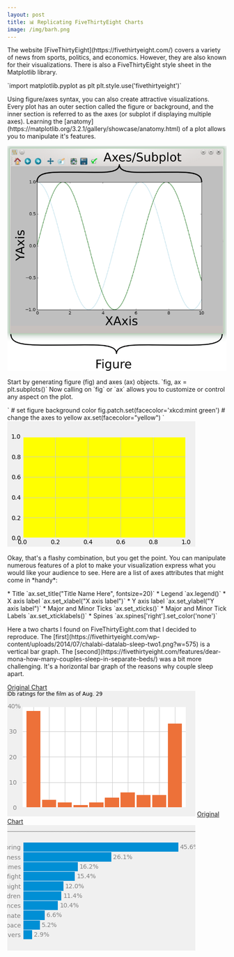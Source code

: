 ```yaml
---
layout: post
title: 📊 Replicating FiveThirtyEight Charts
image: /img/barh.png
---
```


<p> The website [FiveThirtyEight](https://fivethirtyeight.com/) covers a variety of news from sports, politics, and economics. However, they are also known for their visualizations. There is also a FiveThirtyEight style sheet in the Matplotlib library.</p>  
`import matplotlib.pyplot as plt  
plt.style.use('fivethirtyeight')`

<p> Using figure/axes syntax, you can also create attractive visualizations. Every plot has an outer section called the figure or background, and the inner section is referred to as the axes (or subplot if displaying multiple axes). Learning the [anatomy](https://matplotlib.org/3.2.1/gallery/showcase/anatomy.html) of a plot allows you to manipulate it's features.</p>  
<img src="/img/figure_axes_axis_labeled.png" />

<p> Start by generating figure (fig) and axes (ax) objects. `fig, ax = plt.subplots()` Now calling on `fig` or `ax` allows you to customize or control any aspect on the plot. </p>  
`
# set figure background color  
fig.patch.set(facecolor='xkcd:mint green')  
# change the axes to yellow 
ax.set(facecolor="yellow")
`  
<img src="/img/minty.png" />  

<p> Okay, that's a flashy combination, but you get the point. You can manipulate numerous features of a plot to make your visualization express what you would like your audience to see. Here are a list of axes attributes that might come in *handy*:</p>  
* Title  
`ax.set_title("Title Name Here", fontsize=20)`
* Legend  
`ax.legend()`
* X axis label  
`ax.set_xlabel("X axis label")`
* Y axis label  
`ax.set_ylabel("Y axis label")`
* Major and Minor Ticks  
`ax.set_xticks()`
* Major and Minor Tick Labels  
`ax.set_xticklabels()`
* Spines  
`ax.spines['right'].set_color('none')`

<p> Here a two charts I found on FiveThirtyEight.com that I decided to reproduce. The [first](https://fivethirtyeight.com/wp-content/uploads/2014/07/chalabi-datalab-sleep-two1.png?w=575) is a vertical bar graph. The [second](https://fivethirtyeight.com/features/dear-mona-how-many-couples-sleep-in-separate-beds/) was a bit more challenging. It's a horizontal bar graph of the reasons why couple sleep apart.</p> 

[Original Chart](https://fivethirtyeight.com/features/al-gores-new-movie-exposes-the-big-flaw-in-online-movie-ratings/)  
<img src="/img/vbar.png" />
[Original Chart](https://fivethirtyeight.com/wp-content/uploads/2014/07/chalabi-datalab-sleep-two1.png?w=575)  
<img src="/img/barh.png" />










